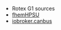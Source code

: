 - Rotex G1 sources
- [fhemHPSU](https://github.com/ahermann86/fhemHPSU/blob/main/commands_hpsu.json)
- [iobroker.canbus](https://github.com/crycode-de/ioBroker.canbus/blob/master/well-known-messages/configs/rotex-hpsu-latest.json)
